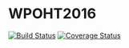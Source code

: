 # WPOHT2016

[![Build Status](https://travis-ci.org/makeus/WPOHT2016.svg?branch=master)](https://travis-ci.org/makeus/WPOHT2016)
[![Coverage Status](https://coveralls.io/repos/github/makeus/WPOHT2016/badge.svg?branch=master)](https://coveralls.io/github/makeus/WPOHT2016?branch=master)

